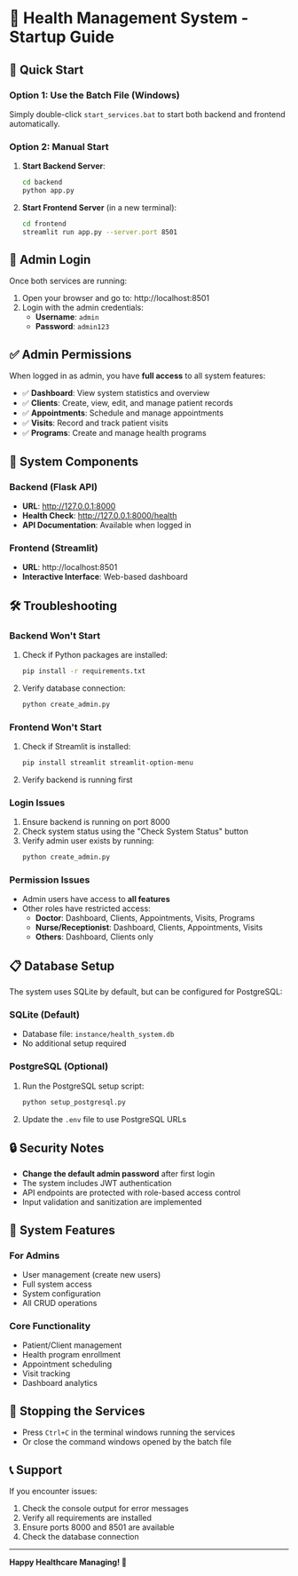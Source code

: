 # 🏥 Health Management System - Startup Guide

## 🚀 Quick Start

### Option 1: Use the Batch File (Windows)
Simply double-click `start_services.bat` to start both backend and frontend automatically.

### Option 2: Manual Start

1. **Start Backend Server**:
   ```bash
   cd backend
   python app.py
   ```

2. **Start Frontend Server** (in a new terminal):
   ```bash
   cd frontend
   streamlit run app.py --server.port 8501
   ```

## 🔐 Admin Login

Once both services are running:

1. Open your browser and go to: http://localhost:8501
2. Login with the admin credentials:
   - **Username**: `admin`
   - **Password**: `admin123`

## ✅ Admin Permissions

When logged in as admin, you have **full access** to all system features:

- ✅ **Dashboard**: View system statistics and overview
- ✅ **Clients**: Create, view, edit, and manage patient records
- ✅ **Appointments**: Schedule and manage appointments
- ✅ **Visits**: Record and track patient visits
- ✅ **Programs**: Create and manage health programs

## 🔧 System Components

### Backend (Flask API)
- **URL**: http://127.0.0.1:8000
- **Health Check**: http://127.0.0.1:8000/health
- **API Documentation**: Available when logged in

### Frontend (Streamlit)
- **URL**: http://localhost:8501
- **Interactive Interface**: Web-based dashboard

## 🛠️ Troubleshooting

### Backend Won't Start
1. Check if Python packages are installed:
   ```bash
   pip install -r requirements.txt
   ```

2. Verify database connection:
   ```bash
   python create_admin.py
   ```

### Frontend Won't Start
1. Check if Streamlit is installed:
   ```bash
   pip install streamlit streamlit-option-menu
   ```

2. Verify backend is running first

### Login Issues
1. Ensure backend is running on port 8000
2. Check system status using the "Check System Status" button
3. Verify admin user exists by running:
   ```bash
   python create_admin.py
   ```

### Permission Issues
- Admin users have access to **all features**
- Other roles have restricted access:
  - **Doctor**: Dashboard, Clients, Appointments, Visits, Programs
  - **Nurse/Receptionist**: Dashboard, Clients, Appointments, Visits
  - **Others**: Dashboard, Clients only

## 📋 Database Setup

The system uses SQLite by default, but can be configured for PostgreSQL:

### SQLite (Default)
- Database file: `instance/health_system.db`
- No additional setup required

### PostgreSQL (Optional)
1. Run the PostgreSQL setup script:
   ```bash
   python setup_postgresql.py
   ```

2. Update the `.env` file to use PostgreSQL URLs

## 🔒 Security Notes

- **Change the default admin password** after first login
- The system includes JWT authentication
- API endpoints are protected with role-based access control
- Input validation and sanitization are implemented

## 📝 System Features

### For Admins
- User management (create new users)
- Full system access
- System configuration
- All CRUD operations

### Core Functionality
- Patient/Client management
- Health program enrollment
- Appointment scheduling
- Visit tracking
- Dashboard analytics

## 🔄 Stopping the Services

- Press `Ctrl+C` in the terminal windows running the services
- Or close the command windows opened by the batch file

## 📞 Support

If you encounter issues:
1. Check the console output for error messages
2. Verify all requirements are installed
3. Ensure ports 8000 and 8501 are available
4. Check the database connection

---

**Happy Healthcare Managing! 🏥**
